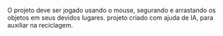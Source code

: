 O projeto deve ser jogado usando o mouse, segurando e arrastando os objetos em seus devidos lugares.
projeto criado com ajuda de IA, para auxiliar na reciclagem.
